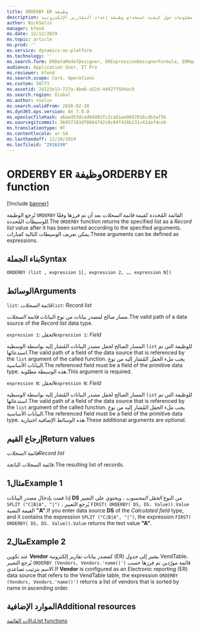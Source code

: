 ```yaml
---
title: ORDERBY ER وظيفة
description: يوفر هذا الموضوع معلومات حول كيفية استخدام وظيفة إعداد التقارير الإلكترونية ORDERBY (ER).
author: NickSelin
manager: kfend
ms.date: 12/12/2019
ms.topic: article
ms.prod: ''
ms.service: dynamics-ax-platform
ms.technology: ''
ms.search.form: ERDataModelDesigner, ERExpressionDesignerFormula, ERMappedFormatDesigner, ERModelMappingDesigner
audience: Application User, IT Pro
ms.reviewer: kfend
ms.search.scope: Core, Operations
ms.custom: 58771
ms.assetid: 24223e13-727a-4be6-a22d-4d427f504ac9
ms.search.region: Global
ms.author: nselin
ms.search.validFrom: 2016-02-28
ms.dyn365.ops.version: AX 7.0.0
ms.openlocfilehash: a6aed53dcad6d402fc2ca61ae0687016cdb3af5b
ms.sourcegitcommit: 36857283d70664742c8c04f426b231c42daf4ceb
ms.translationtype: HT
ms.contentlocale: ar-SA
ms.lasthandoff: 12/20/2019
ms.locfileid: "2916190"
---
```

# <span data-ttu-id="67d2f-103"><a name="ORDERBY">ORDERBY ER وظيفة</a></span><span class="sxs-lookup"><span data-stu-id="67d2f-103"><a name="ORDERBY">ORDERBY ER function</a></span></span>

[!include [banner](../includes/banner.md)]

<span data-ttu-id="67d2f-104">تُرجع الوظيفة `ORDERBY` القائمة المُحددة كقيمة *قائمة السجلات* بعد أن تم فرزها وفقًا للوسيطات المُحددة.</span><span class="sxs-lookup"><span data-stu-id="67d2f-104">The `ORDERBY` function returns the specified list as a *Record list* value after it has been sorted according to the specified arguments.</span></span> <span data-ttu-id="67d2f-105">يمكن تعريف الوسيطات التالية كعبارات.</span><span class="sxs-lookup"><span data-stu-id="67d2f-105">These arguments can be defined as expressions.</span></span>

## <a name="syntax"></a><span data-ttu-id="67d2f-106">بناء الجملة</span><span class="sxs-lookup"><span data-stu-id="67d2f-106">Syntax</span></span>

```
ORDERBY (list , expression 1[, expression 2, …, expression N])
```

## <a name="arguments"></a><span data-ttu-id="67d2f-107">الوسائط</span><span class="sxs-lookup"><span data-stu-id="67d2f-107">Arguments</span></span>

<span data-ttu-id="67d2f-108">`list`: *قائمة السجلات*</span><span class="sxs-lookup"><span data-stu-id="67d2f-108">`list`: *Record list*</span></span>

<span data-ttu-id="67d2f-109">مسار صالح لمصدر بيانات من نوع البيانات *قائمة السجلات*.</span><span class="sxs-lookup"><span data-stu-id="67d2f-109">The valid path of a data source of the *Record list* data type.</span></span>

<span data-ttu-id="67d2f-110">`expression 1`: *الحقل*</span><span class="sxs-lookup"><span data-stu-id="67d2f-110">`expression 1`: *Field*</span></span>

<span data-ttu-id="67d2f-111">المسار الصالح لحقل مصدر البيانات المُشار إليه بواسطة الوسطية `list` للوظيفة التي تم استدعائها.</span><span class="sxs-lookup"><span data-stu-id="67d2f-111">The valid path of a field of the data source that is referenced by the `list` argument of the called function.</span></span> <span data-ttu-id="67d2f-112">يجب ملء الحقل المُشار إليه من نوع البيانات الأساسية.</span><span class="sxs-lookup"><span data-stu-id="67d2f-112">The referenced field must be a field of the primitive data type.</span></span> <span data-ttu-id="67d2f-113">هذه الوسيطة مطلوبة.</span><span class="sxs-lookup"><span data-stu-id="67d2f-113">This argument is required.</span></span>

<span data-ttu-id="67d2f-114">`expression N`: *الحقل*</span><span class="sxs-lookup"><span data-stu-id="67d2f-114">`expression N`: *Field*</span></span>

<span data-ttu-id="67d2f-115">المسار الصالح لحقل مصدر البيانات المُشار إليه بواسطة الوسطية `list` للوظيفة التي تم استدعائها.</span><span class="sxs-lookup"><span data-stu-id="67d2f-115">The valid path of a field of the data source that is referenced by the `list` argument of the called function.</span></span> <span data-ttu-id="67d2f-116">يجب ملء الحقل المُشار إليه من نوع البيانات الأساسية.</span><span class="sxs-lookup"><span data-stu-id="67d2f-116">The referenced field must be a field of the primitive data type.</span></span> <span data-ttu-id="67d2f-117">هذه الوسائط الإضافية اختيارية.</span><span class="sxs-lookup"><span data-stu-id="67d2f-117">These additional arguments are optional.</span></span>

## <a name="return-values"></a><span data-ttu-id="67d2f-118">إرجاع القيم</span><span class="sxs-lookup"><span data-stu-id="67d2f-118">Return values</span></span>

<span data-ttu-id="67d2f-119">*قائمة السجلات*</span><span class="sxs-lookup"><span data-stu-id="67d2f-119">*Record list*</span></span>

<span data-ttu-id="67d2f-120">قائمة السجلات الناتجة.</span><span class="sxs-lookup"><span data-stu-id="67d2f-120">The resulting list of records.</span></span>

## <a name="example-1"></a><span data-ttu-id="67d2f-121">مثال1</span><span class="sxs-lookup"><span data-stu-id="67d2f-121">Example 1</span></span>

<span data-ttu-id="67d2f-122">إذا قمت بإدخال مصدر البيانات **DS** من النوع *الحقل المحسوب* ، ويحتوي على التعبير `SPLIT ("C|B|A", "|")` ، يُرجع التعبير `FIRST( ORDERBY( DS, DS. Value)).Value` القيمة النصية **"A"**.</span><span class="sxs-lookup"><span data-stu-id="67d2f-122">If you enter data source **DS** of the *Calculated field* type, and it contains the expression `SPLIT ("C|B|A", "|")`, the expression `FIRST( ORDERBY( DS, DS. Value)).Value` returns the text value **"A"**.</span></span>

## <a name="example-2"></a><span data-ttu-id="67d2f-123">مثال2</span><span class="sxs-lookup"><span data-stu-id="67d2f-123">Example 2</span></span>

<span data-ttu-id="67d2f-124">عند تكوين **Vendor** كمصدر بيانات تقارير إلكترونية (ER) يشير إلى جدول VendTable، يُرجع التعبير `ORDERBY (Vendors, Vendors.'name()')` قائمة مورّدين تم فرزها حسب الاسم بترتيب تصاعدي.</span><span class="sxs-lookup"><span data-stu-id="67d2f-124">If **Vendor** is configured as an Electronic reporting (ER) data source that refers to the VendTable table, the expression `ORDERBY (Vendors, Vendors.'name()')` returns a list of vendors that is sorted by name in ascending order.</span></span>

## <a name="additional-resources"></a><span data-ttu-id="67d2f-125">الموارد الإضافية</span><span class="sxs-lookup"><span data-stu-id="67d2f-125">Additional resources</span></span>

[<span data-ttu-id="67d2f-126">دالات القائمة</span><span class="sxs-lookup"><span data-stu-id="67d2f-126">List functions</span></span>](er-functions-category-list.md)
